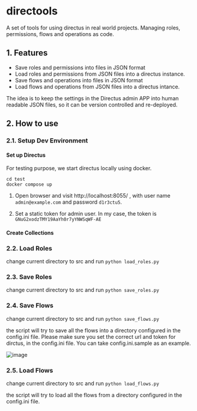 # directools
A set of tools for using directus in real world projects.   Managing roles, permissions, flows and operations as code.


## 1. Features

- Save roles and permissions into files in JSON format
- Load roles and permissions from JSON files into a directus instance.
- Save flows and operations into files in JSON format
- Load flows and operations from JSON files into a directus intance.

The idea is to keep the settings in the Directus admin APP into human readable JSON files, so it can be version controlled and re-deployed.

## 2. How to use

### 2.1. Setup Dev Environment 

#### Set up Directus

For testing purpose, we start directus locally using docker.

```
cd test
docker compose up
```

1. Open browser and visit http://localhost:8055/  , with user name `admin@example.com` and password `d1r3ctu5`.

2. Set a static token for admin user. 
In my case, the token is `GNuG2xodzTMY19AaYh0r7yYNWSqWF-AE`

#### Create Collections

### 2.2. Load Roles

change current directory to src and run `python load_roles.py`

### 2.3. Save Roles

change current directory to src and run `python save_roles.py`

### 2.4. Save Flows

change current directory to src and run `python save_flows.py`

the script will try to save all the flows into a directory configured in the config.ini file.
Please make sure you set the correct url and token for dirctus, in the config.ini file.
You can take config.ini.sample as an example.

![image](https://github.com/kinnovent/directools/assets/311397/87f14b3f-6d69-4b8f-a10d-ef4f844eadb0)


### 2.5. Load Flows

change current directory to src and run `python load_flows.py`

the script will try to load all the flows from a directory configured in the config.ini file.
